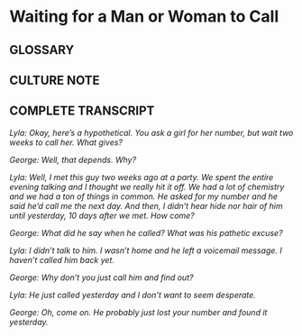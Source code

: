 # Waiting for a Man or Woman to Call

## GLOSSARY

## CULTURE NOTE

## COMPLETE TRANSCRIPT

*Lyla: Okay, here’s a hypothetical. You ask a girl for her number, but wait two weeks to call her. What gives?*

*George: Well, that depends. Why?*

*Lyla: Well, I met this guy two weeks ago at a party. We spent the entire evening talking and I thought 
we really hit it off. We had a lot of chemistry and we had a ton of things in common. He asked 
for my number and he said he’d call me the next day. And then, I didn’t hear hide nor hair 
of him until yesterday, 10 days after we met. How come?*

*George: What did he say when he called? What was his pathetic excuse?*

*Lyla: I didn’t talk to him. I wasn’t home and he left a voicemail message. I haven’t called him back yet.*

*George: Why don’t you just call him and find out?*

*Lyla: He just called yesterday and I don’t want to seem desperate.*

*George: Oh, come on. He probably just lost your number and found it yesterday.*
